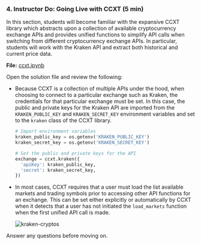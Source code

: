 ### 4. Instructor Do: Going Live with CCXT (5 min)

In this section, students will become familiar with the expansive CCXT library which abstracts upon a collection of available cryptocurrency exchange APIs and provides unified functions to simplify API calls when switching from different cryptocurrency exchange APIs. In particular, students will work with the Kraken API and extract both historical and current price data.

**File:** [ccxt.ipynb](Activities/03-Ins_Going_Live/Solved/ccxt.ipynb)

Open the solution file and review the following:

* Because CCXT is a collection of multiple APIs under the hood, when choosing to connect to a particular exchange such as Kraken, the credentials for that particular exchange must be set. In this case, the public and private keys for the Kraken API are imported from the `KRAKEN_PUBLIC_KEY` and `KRAKEN_SECRET_KEY` environment variables and set to the `kraken` class of the CCXT library.

  ```python
  # Import environment variables
  kraken_public_key = os.getenv('KRAKEN_PUBLIC_KEY')
  kraken_secret_key = os.getenv('KRAKEN_SECRET_KEY')
  ```

  ```python
  # Set the public and private keys for the API
  exchange = ccxt.kraken({
    'apiKey': kraken_public_key,
    'secret': kraken_secret_key,
  })
  ```

* In most cases, CCXT requires that a user must load the list available markets and trading symbols prior to accessing other API functions for an exchange. This can be set either explicitly or automatically by CCXT when it detects that a user has not initiated the `load_markets` function when the first unified API call is made.

  ![kraken-cryptos](Images/kraken-cryptos.png)

Answer any questions before moving on.
